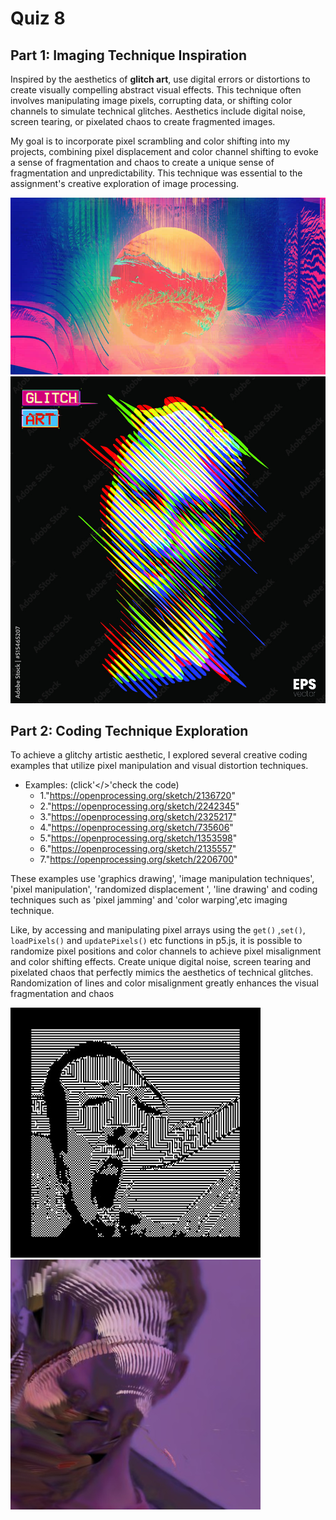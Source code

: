 # Quiz 8

## Part 1: Imaging Technique Inspiration

Inspired by the aesthetics of **glitch art**,  use digital errors or distortions to create visually compelling abstract visual effects. This technique often involves manipulating image pixels, corrupting data, or shifting color channels to simulate technical glitches. Aesthetics include digital noise, screen tearing, or pixelated chaos to create fragmented images.

My goal is to incorporate pixel scrambling and color shifting into my projects, combining pixel displacement and color channel shifting to evoke a sense of fragmentation and chaos to create a unique sense of fragmentation and unpredictability. This technique was essential to the assignment's creative exploration of image processing.

![Image caption](image/pic1.jpg)
![Image caption](image/pic2.jpg)

## Part 2: Coding Technique Exploration

To achieve a glitchy artistic aesthetic, I explored several creative coding examples that utilize pixel manipulation and visual distortion techniques.

- Examples: (click'</>'check the code)
  - 1."https://openprocessing.org/sketch/2136720"
  - 2."https://openprocessing.org/sketch/2242345"
  - 3."https://openprocessing.org/sketch/2325217"
  - 4."https://openprocessing.org/sketch/735606"
  - 5."https://openprocessing.org/sketch/1353598" 
  - 6."https://openprocessing.org/sketch/2135557" 
  - 7."https://openprocessing.org/sketch/2206700"


These examples use 'graphics drawing', 'image manipulation techniques', 'pixel manipulation', 'randomized displacement ', 'line drawing' and coding techniques such as 'pixel jamming' and 'color warping',etc imaging technique.

Like, by accessing and manipulating pixel arrays using the `get()` ,`set()`, `loadPixels()` and `updatePixels()` etc functions in p5.js, it is possible to randomize pixel positions and color channels to achieve pixel misalignment and color shifting effects. Create unique digital noise, screen tearing and pixelated chaos that perfectly mimics the aesthetics of technical glitches. Randomization of lines and color misalignment greatly enhances the visual fragmentation and chaos

![Image caption](image/pic3.jpg)
![Image caption](image/pic4.jpg)


